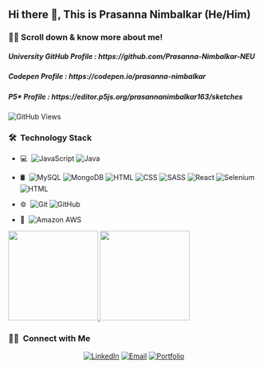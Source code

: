 <h2> Hi there 👋, This is Prasanna Nimbalkar (He/Him) </h2>

<h3> 👨‍💻 Scroll down & know more about me! </h3>

<h5> University GitHub Profile : https://github.com/Prasanna-Nimbalkar-NEU </h5>
<h5> Codepen Profile : https://codepen.io/prasanna-nimbalkar </h5>
<h5> P5* Profile : https://editor.p5js.org/prasannanimbalkar163/sketches </h5>


![GitHub Views](https://komarev.com/ghpvc/?username=prasannanimbalkar&style=flat-square&)



<!-- - 🎭 &nbsp; A storyteller who has a unique knack for presenting your data!
- 🎓 &nbsp; Current Graduate 'Information Systems' student at Northeastern University, Boston. 
- 🧰 &nbsp; Worked as a Data analyst Co-op at Revolutionary Integration Group, CT, USA.
- 🧰 &nbsp; Worked as a Data Engineer Intern at Opulent, Pune.
- 🧰 &nbsp; Worked as a Head of Digital Marketing at Jawed Habib Group, India.
- 🎯 &nbsp; Currently exploring Amazon Web Services, Data Engineering, Agile Methodologies & Product.  -->

<h3> 🛠 &nbsp;Technology Stack</h3>

- 💻 &nbsp;![JavaScript](https://img.shields.io/badge/-JavaScript-333333?style=flat&logo=javascript)
  ![Java](https://img.shields.io/badge/-Java-333333?style=flat&logo=Java&logoColor=007396)
  
- 🛢 &nbsp;![MySQL](https://img.shields.io/badge/-MySQL-black?style=flat-square&logo=mysql)
  ![MongoDB](https://img.shields.io/badge/-MongoDB-333333?style=flat&logo=mongodb)
  ![HTML](https://img.shields.io/badge/-HTML-333333?style=flat&logo=html5)
  ![CSS](https://img.shields.io/badge/-CSS-333333?style=flat&logo=css3)
  ![SASS](https://img.shields.io/badge/-SASS-333333?style=flat&logo=sass)
  ![React](https://img.shields.io/badge/-React.Js-333333?style=flat&logo=react)
  ![Selenium](https://img.shields.io/badge/-Selenium-333333?style=flat&logo=selenium)
  ![HTML](https://img.shields.io/badge/HTML-239120?style=for-the-badge&logo=html5&logoColor=white)
 
- ⚙️ &nbsp;![Git](https://img.shields.io/badge/-Git-333333?style=flat&logo=git)
  ![GitHub](https://img.shields.io/badge/-GitHub-333333?style=flat&logo=github)
   
- 📄 &nbsp;![Amazon AWS](https://img.shields.io/badge/Amazon%20AWS-232F3E?style=flat-square&logo=amazon-aws)

<a href="https://github.com/prasannanimbalkar">
  <img height="180em" src="https://github-readme-stats.vercel.app/api?username=prasannanimbalkar&theme=buefy&show_icons=true" />
  <img height="180em" src="https://github-readme-stats.vercel.app/api/top-langs/?username=prasannanimbalkar&theme=buefy&layout=compact" />
</a>


<h3> 🤝🏻 &nbsp;Connect with Me </h3>

<p align="center">
<a href="https://www.linkedin.com/in/prasanna-nimbalkar/"><img alt="LinkedIn" src="https://img.shields.io/badge/LinkedIn-Prasanna%20Nimbalkar-blue?style=flat-square&logo=linkedin"></a>
<a href="mailto:nimbalkar.p@northeastern.edu"><img alt="Email" src="https://img.shields.io/badge/Email-nimbalkar.p@northeastern.edu-blue?style=flat-square&logo=gmail"></a>
<a href="https://prasannanimbalkar.github.io/"><img alt="Portfolio" src="https://img.shields.io/badge/-MyPortfolio-61DAFB?logo=portfolio&logoColor=white&logoWidth=30"></a> 
  
</p>
